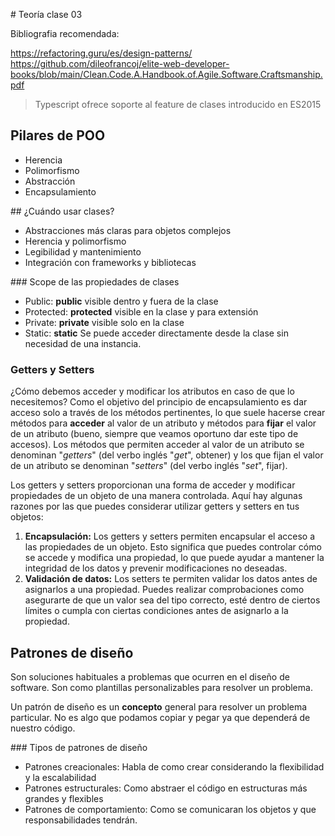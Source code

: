# Teoría clase 03


Bibliografia recomendada:

https://refactoring.guru/es/design-patterns/
https://github.com/dileofrancoj/elite-web-developer-books/blob/main/Clean.Code.A.Handbook.of.Agile.Software.Craftsmanship.pdf

> Typescript ofrece soporte al feature de clases introducido en ES2015

## Pilares de POO
- Herencia
- Polimorfismo
- Abstracción
- Encapsulamiento

## ¿Cuándo usar clases?
- Abstracciones más claras para objetos complejos
- Herencia y polimorfismo
- Legibilidad y mantenimiento
- Integración con frameworks y bibliotecas

### Scope de las propiedades de clases
- Public: **public** visible dentro y fuera de la clase
- Protected: **protected** visible en la clase y para extensión
- Private: **private** visible solo en la clase
- Static: **static** Se puede acceder directamente desde la clase sin necesidad de una instancia.

### Getters y Setters

¿Cómo debemos acceder y modificar los atributos en caso de que lo necesitemos? Como el objetivo del principio de encapsulamiento es dar acceso solo a través de los métodos pertinentes, lo que suele hacerse crear métodos para **acceder** al valor de un atributo y métodos para **fijar** el valor de un atributo (bueno, siempre que veamos oportuno dar este tipo de accesos). Los métodos que permiten acceder al valor de un atributo se denominan "*getters*" (del verbo inglés "*get*", obtener) y los que fijan el valor de un atributo se denominan "*setters*" (del verbo inglés "*set*", fijar).

Los getters y setters  proporcionan una forma de acceder y modificar propiedades de un objeto de una manera controlada. Aquí hay algunas razones por las que puedes considerar utilizar getters y setters en tus objetos:

1. **Encapsulación:** Los getters y setters permiten encapsular el acceso a las propiedades de un objeto. Esto significa que puedes controlar cómo se accede y modifica una propiedad, lo que puede ayudar a mantener la integridad de los datos y prevenir modificaciones no deseadas.
2. **Validación de datos:** Los setters te permiten validar los datos antes de asignarlos a una propiedad. Puedes realizar comprobaciones como asegurarte de que un valor sea del tipo correcto, esté dentro de ciertos límites o cumpla con ciertas condiciones antes de asignarlo a la propiedad.

## Patrones de diseño

Son soluciones habituales a problemas que ocurren en el diseño de software. Son como plantillas personalizables para resolver un problema.

Un patrón de diseño es un **concepto** general para resolver un problema particular. No es algo que podamos copiar y pegar ya que dependerá de nuestro código.

### Tipos de patrones de diseño

- Patrones creacionales: Habla de como crear considerando la flexibilidad y la escalabilidad
- Patrones estructurales: Como abstraer el código en estructuras más grandes y flexibles
- Patrones de comportamiento: Como se comunicaran los objetos y que responsabilidades tendrán.